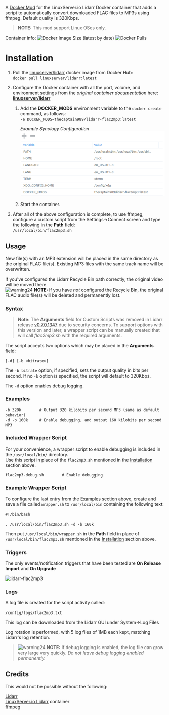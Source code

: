 A [Docker Mod](https://github.com/linuxserver/docker-mods) for the LinuxServer.io Lidarr Docker container that adds a script to automatically convert downloaded FLAC files to MP3s using ffmpeg.  Default quality is 320Kbps.

>**NOTE:** This mod support Linux OSes only.

Container info:
![Docker Image Size (latest by date)](https://img.shields.io/docker/image-size/thecaptain989/lidarr-flac2mp3)
![Docker Pulls](https://img.shields.io/docker/pulls/thecaptain989/lidarr-flac2mp3 "Container Pulls")   

# Installation
1. Pull the [linuxserver/lidarr](https://hub.docker.com/r/linuxserver/lidarr "LinuxServer.io's Lidarr container") docker image from Docker Hub:  
  `docker pull linuxserver/lidarr:latest`

2. Configure the Docker container with all the port, volume, and environment settings from the *original container documentation* here:  
  **[linuxserver/lidarr](https://hub.docker.com/r/linuxserver/lidarr "Docker container")**
   1. Add the **DOCKER_MODS** environment variable to the `docker create` command, as follows:  
      `-e DOCKER_MODS=thecaptain989/lidarr-flac2mp3:latest`  

      *Example Synology Configuration*  
      ![flac2mp3](.assets/lidarr-synology.png "Synology container settings")

   2. Start the container.

3. After all of the above configuration is complete, to use ffmpeg, configure a custom script from the Settings->Connect screen and type the following in the **Path** field:  
   `/usr/local/bin/flac2mp3.sh`

## Usage
New file(s) with an MP3 extension will be placed in the same directory as the original FLAC file(s). Existing MP3 files with the same track name will be overwritten.

If you've configured the Lidarr Recycle Bin path correctly, the original video will be moved there.  
![warning24] **NOTE:** If you have *not* configured the Recycle Bin, the original FLAC audio file(s) will be deleted and permanently lost.

### Syntax
>**Note:** The **Arguments** field for Custom Scripts was removed in Lidarr release [v0.7.0.1347](https://github.com/lidarr/Lidarr/commit/b9d240924f8965ebb2c5e307e36b810ae076101e "Lidarr commit notes") due to security concerns.
To support options with this version and later, a wrapper script can be manually created that will call *flac2mp3.sh* with the required arguments.

The script accepts two options which may be placed in the **Arguments** field:

`[-d] [-b <bitrate>]`

The `-b bitrate` option, if specified, sets the output quality in bits per second.  If no `-b` option is specified, the script will default to 320Kbps.

The `-d` option enables debug logging.

### Examples
```
-b 320k        # Output 320 kilobits per second MP3 (same as default behavior)
-d -b 160k     # Enable debugging, and output 160 kilobits per second MP3
```

### Included Wrapper Script
For your convenience, a wrapper script to enable debugging is included in the `/usr/local/bin/` directory.  
Use this script in place of the `flac2mp3.sh` mentioned in the [Installation](./README.md#installation) section above.

```
flac2mp3-debug.sh        # Enable debugging
```

### Example Wrapper Script
To configure the last entry from the [Examples](./README.md#examples) section above, create and save a file called `wrapper.sh` to `/usr/local/bin` containing the following text:
```
#!/bin/bash

. /usr/local/bin/flac2mp3.sh -d -b 160k
```
Then put `/usr/local/bin/wrapper.sh` in the **Path** field in place of `/usr/local/bin/flac2mp3.sh` mentioned in the [Installation](./README.md#installation) section above.

### Triggers
The only events/notification triggers that have been tested are **On Release Import** and **On Upgrade**

![lidarr-flac2mp3](.assets/lidarr-custom-script "Lidarr Custom Script dialog")

### Logs
A log file is created for the script activity called:

`/config/logs/flac2mp3.txt`

This log can be downloaded from the Lidarr GUI under System->Log Files

Log rotation is performed, with 5 log files of 1MB each kept, matching Lidarr's log retention.
>![warning24] **NOTE:** If debug logging is enabled, the log file can grow very large very quickly.  *Do not leave debug logging enabled permanently.*

## Credits
This would not be possible without the following:

[Lidarr](https://lidarr.audio/ "Lidarr homepage")  
[LinuxServer.io Lidarr](https://hub.docker.com/r/linuxserver/lidarr "Lidarr Docker container") container  
[ffmpeg](https://ffmpeg.org/ "FFMpeg homepage")

[warning]: http://files.softicons.com/download/application-icons/32x32-free-design-icons-by-aha-soft/png/32/Warning.png "Warning"
[warning24]: http://files.softicons.com/download/toolbar-icons/24x24-free-pixel-icons-by-aha-soft/png/24x24/Warning.png "Warning"
